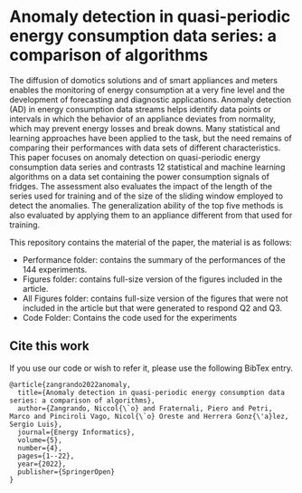 # Anomaly detection in quasi-periodic energy consumption data series: a comparison of algorithms

The diffusion of domotics solutions and of smart appliances and meters enables the monitoring of energy consumption at a very fine level and the development of forecasting and diagnostic applications. Anomaly detection (AD) in energy consumption data streams helps identify data points or intervals in which the behavior of an appliance deviates from normality, which may prevent energy losses and break downs. Many statistical and learning approaches have been applied to the task, but the need remains of comparing their performances with data sets of different characteristics. This paper focuses on anomaly detection on quasi-periodic energy consumption data series and contrasts 12 statistical and machine learning algorithms on a data set containing the power consumption signals of fridges. The assessment also evaluates the impact of the length of the series used for training and of the size of the sliding window employed to detect the anomalies. The generalization ability of the top five methods is also evaluated by applying them to an appliance different from that used for training. 

This repository contains the material of the paper, the material is as follows:
* Performance folder: contains the summary of the performances of the 144 experiments.
* Figures folder: contains full-size version of the figures included in the article.
* All Figures folder: contains full-size version of the figures that were not included in the article but that were generated to respond Q2 and Q3.
* Code Folder: Contains the code used for the experiments

## Cite this work
If you use our code or wish to refer it, please use the following BibTex entry.

```
@article{zangrando2022anomaly,
  title={Anomaly detection in quasi-periodic energy consumption data series: a comparison of algorithms},
  author={Zangrando, Niccol{\`o} and Fraternali, Piero and Petri, Marco and Pinciroli Vago, Nicol{\`o} Oreste and Herrera Gonz{\'a}lez, Sergio Luis},
  journal={Energy Informatics},
  volume={5},
  number={4},
  pages={1--22},
  year={2022},
  publisher={SpringerOpen}
}
```

